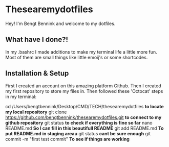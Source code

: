 # Thesearemydotfiles

Hey! I'm Bengt Bennink and welcome to my dotfiles. 

## What have I done?!
 
In my .bashrc I made additions to make my terminal life a little more fun.
Most of them are small things like little emoij's or some shortcodes.

## Installation & Setup

First I created an account on this amazing platform Github. Then I created my first repository to store my files in. Then followed these 'Octocat' steps in my terminal:

cd /Users/bengtbennink/Desktop/CMD/TECH/thesearemydotfiles **to locate my local repository**
git clone https://github.com/bengtbennink/thesearemydotfiles.git  **to connect to my github repository**
git status **to check if everything is fine so far**
nano README.md **So I can fill in this beautifull README**
git add README.md **To put README.md in staging areau**
git status **cant be sure enough**
git commit -m "first test commit" **To see if things are working**